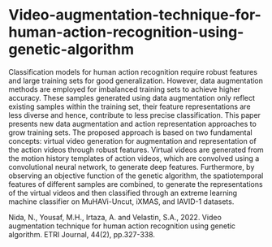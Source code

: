 # Video-augmentation-technique-for-human-action-recognition-using-genetic-algorithm

Classification models for human action recognition require robust features and large training sets for good generalization. However, data augmentation methods are employed for imbalanced training sets to achieve higher accuracy. These samples generated using data augmentation only reflect existing samples within the training set, their feature representations are less diverse and hence, contribute to less precise classification. This paper presents new data augmentation and action representation approaches to grow training sets. The proposed approach is based on two fundamental concepts: virtual video generation for augmentation and representation of the action videos through robust features. Virtual videos are generated from the motion history templates of action videos, which are convolved using a convolutional neural network, to generate deep features. Furthermore, by observing an objective function of the genetic algorithm, the spatiotemporal features of different samples are combined, to generate the representations of the virtual videos and then classified through an extreme learning machine classifier on MuHAVi-Uncut, iXMAS, and IAVID-1 datasets.


Nida, N., Yousaf, M.H., Irtaza, A. and Velastin, S.A., 2022. Video augmentation technique for human action recognition using genetic algorithm. ETRI Journal, 44(2), pp.327-338.

